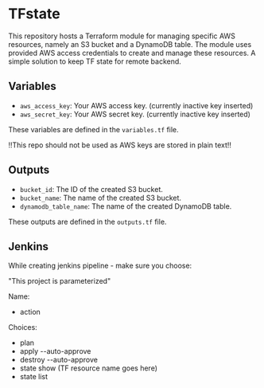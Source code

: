 # TFstate
This repository hosts a Terraform module for managing specific AWS resources, namely an S3 bucket and a DynamoDB table. The module uses provided AWS access credentials to create and manage these resources.
A simple solution to keep TF state for remote backend.


## Variables

- `aws_access_key`: Your AWS access key. (currently inactive key inserted)
- `aws_secret_key`: Your AWS secret key. (currently inactive key inserted)

These variables are defined in the `variables.tf` file.

!!This repo should not be used as AWS keys are stored in plain text!! 

## Outputs

- `bucket_id`: The ID of the created S3 bucket.
- `bucket_name`: The name of the created S3 bucket.
- `dynamodb_table_name`: The name of the created DynamoDB table.

These outputs are defined in the `outputs.tf` file.


## Jenkins

While creating jenkins pipeline - make sure you choose:

"This project is parameterized"

Name: 
- action

Choices:
- plan
- apply --auto-approve
- destroy --auto-approve
- state show (TF resource name goes here)
- state list
